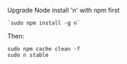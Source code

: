 Upgrade Node
    install 'n' with npm first

    `sudo npm install -g n`

Then:
```
sudo npm cache clean -f
sudo n stable
```